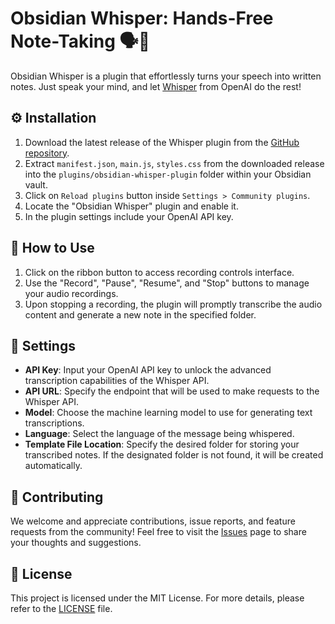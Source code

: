 # Obsidian Whisper: Hands-Free Note-Taking 🗣️📝

Obsidian Whisper is a plugin that effortlessly turns your speech into written notes. Just speak your mind, and let  [Whisper](https://openai.com/research/whisper) from OpenAI do the rest!

## ⚙️ Installation

1. Download the latest release of the Whisper plugin from the [GitHub repository](https://github.com/nikdanilov/whisper-obsidian-plugin/releases).
2. Extract `manifest.json`, `main.js`, `styles.css` from the downloaded release into the `plugins/obsidian-whisper-plugin` folder within your Obsidian vault.
3. Click on `Reload plugins` button inside `Settings > Community plugins`.
4. Locate the "Obsidian Whisper" plugin and enable it.
5. In the plugin settings include your OpenAI API key.

## 🎯 How to Use

1. Click on the ribbon button to access recording controls interface.
2. Use the "Record", "Pause", "Resume", and "Stop" buttons to manage your audio recordings.
3. Upon stopping a recording, the plugin will promptly transcribe the audio content and generate a new note in the specified folder.

## 🔧 Settings

- **API Key**: Input your OpenAI API key to unlock the advanced transcription capabilities of the Whisper API.
- **API URL**: Specify the endpoint that will be used to make requests to the Whisper API.
- **Model**: Choose the machine learning model to use for generating text transcriptions.
- **Language**: Select the language of the message being whispered.
- **Template File Location**: Specify the desired folder for storing your transcribed notes. If the designated folder is not found, it will be created automatically.

## 🤝 Contributing

We welcome and appreciate contributions, issue reports, and feature requests from the community! Feel free to visit the [Issues](https://github.com/nikdanilov/whisper-obsidian-plugin/issues) page to share your thoughts and suggestions.

## 📜 License

This project is licensed under the MIT License. For more details, please refer to the [LICENSE](https://github.com/nikdanilov/whisper-obsidian-plugin/blob/main/LICENSE) file.
